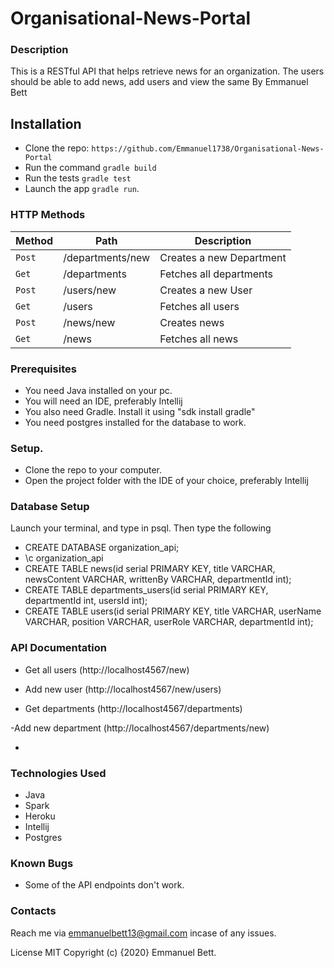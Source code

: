 # Organisational-News-Portal

### Description
This is a RESTful API that helps retrieve news for an organization. The users should be able to add news, add users and view the same
By Emmanuel Bett

## Installation

* Clone the repo: `https://github.com/Emmanuel1738/Organisational-News-Portal`
* Run the command `gradle build`
* Run the tests `gradle test`
* Launch the app `gradle run`.

### HTTP Methods

| Method | Path                  | Description               |
| ---    | ---                   | ---                       |
| `Post` | /departments/new      | Creates a new Department  |
| `Get`  | /departments          | Fetches all departments   | |
| `Post` | /users/new            | Creates a new User        |
| `Get`  | /users                | Fetches all users         |
| `Post` | /news/new             | Creates news              |
| `Get`  | /news                 | Fetches all news          |

### Prerequisites

- You need Java installed on your pc.
- You will need an IDE, preferably Intellij
- You also need Gradle. Install it using "sdk install gradle"
- You need postgres installed for the database to work.

### Setup.

- Clone the repo to your computer.
- Open the project folder with the IDE of your choice, preferably Intellij

### Database Setup
Launch your terminal, and type in psql. Then type the following

   - CREATE DATABASE organization_api;
   - \c organization_api
   - CREATE TABLE news(id serial PRIMARY KEY, title VARCHAR, newsContent VARCHAR, writtenBy VARCHAR, departmentId int);
   - CREATE TABLE departments_users(id serial PRIMARY KEY, departmentId int, usersId int);
   - CREATE TABLE users(id serial PRIMARY KEY, title VARCHAR, userName VARCHAR, position VARCHAR, userRole VARCHAR, departmentId int);
   
### API Documentation
- Get all users 
   (http://localhost4567/new)

- Add new user
   (http://localhost4567/new/users)
   
 - Get departments
   (http://localhost4567/departments)
 
 -Add new department
 (http://localhost4567/departments/new)

   
 - 
### Technologies Used
* Java
* Spark
* Heroku
* Intellij 
* Postgres  
 
 ### Known Bugs
 - Some of the API endpoints don't work.
### Contacts
Reach me via emmanuelbett13@gmail.com incase of any issues.

License
MIT Copyright (c) {2020} Emmanuel Bett.
